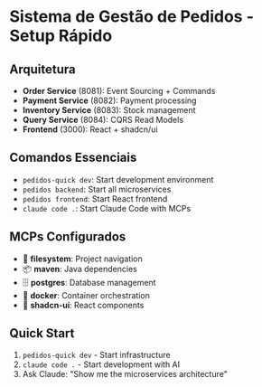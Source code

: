 # Sistema de Gestão de Pedidos - Setup Rápido

## Arquitetura
- **Order Service** (8081): Event Sourcing + Commands
- **Payment Service** (8082): Payment processing  
- **Inventory Service** (8083): Stock management
- **Query Service** (8084): CQRS Read Models
- **Frontend** (3000): React + shadcn/ui

## Comandos Essenciais
- `pedidos-quick dev`: Start development environment
- `pedidos backend`: Start all microservices
- `pedidos frontend`: Start React frontend
- `claude code .`: Start Claude Code with MCPs

## MCPs Configurados
- 📁 **filesystem**: Project navigation
- 📦 **maven**: Java dependencies
- 🗄️ **postgres**: Database management
- 🐳 **docker**: Container orchestration  
- 🎨 **shadcn-ui**: React components

## Quick Start
1. `pedidos-quick dev` - Start infrastructure
2. `claude code .` - Start development with AI
3. Ask Claude: "Show me the microservices architecture"
